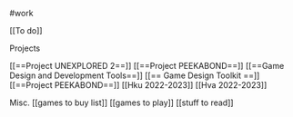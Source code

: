 #work


[[To do]]


Projects

[[==Project UNEXPLORED 2==]]
[[==Project PEEKABOND==]]
[[==Game Design and Development Tools==]]
[[== Game Design Toolkit ==]]
[[==Project PEEKABOND==]]
[[Hku 2022-2023]]
[[Hva 2022-2023]]

Misc.
[[games to buy list]]
[[games to play]]
[[stuff to read]]

